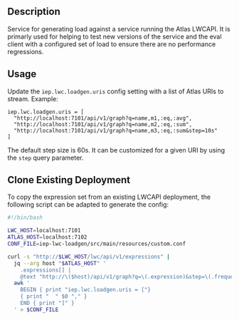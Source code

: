
## Description

Service for generating load against a service running the Atlas LWCAPI. It is primarly used
for helping to test new versions of the service and the eval client with a configured set
of load to ensure there are no performance regressions.

## Usage

Update the `iep.lwc.loadgen.uris` config setting with a list of Atlas URIs to stream. Example:

```
iep.lwc.loadgen.uris = [
  "http://localhost:7101/api/v1/graph?q=name,m1,:eq,:avg",
  "http://localhost:7101/api/v1/graph?q=name,m2,:eq,:sum",
  "http://localhost:7101/api/v1/graph?q=name,m3,:eq,:sum&step=10s"
]
```

The default step size is 60s. It can be customized for a given URI by using the `step` query
parameter.

## Clone Existing Deployment

To copy the expression set from an existing LWCAPI deployment, the following script can be
adapted to generate the config:

```bash
#!/bin/bash

LWC_HOST=localhost:7101
ATLAS_HOST=localhost:7102
CONF_FILE=iep-lwc-loadgen/src/main/resources/custom.conf

curl -s "http://$LWC_HOST/lwc/api/v1/expressions" |
  jq --arg host "$ATLAS_HOST" '
    .expressions[] |
    @text "http://\($host)/api/v1/graph?q=\(.expression)&step=\(.frequency / 1000)s"' |
  awk '
    BEGIN { print "iep.lwc.loadgen.uris = ["}
    { print "  " $0 "," }
    END { print "]" }
  ' > $CONF_FILE
```

